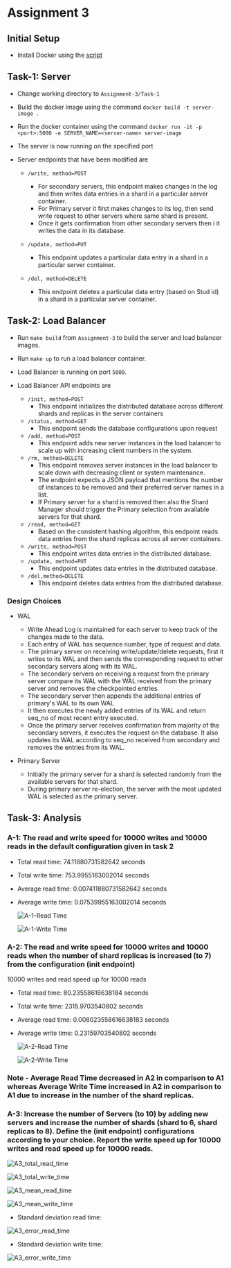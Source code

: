# Assignment 3

## Initial Setup

- Install Docker using the [script](../Assignment-1/docker_install.sh)

## Task-1: Server

- Change working directory to `Assignment-3/Task-1`
- Build the docker image using the command `docker build -t server-image .`
- Run the docker container using the command `docker run -it -p <port>:5000 -e SERVER_NAME=<server-name> server-image`
- The server is now running on the specified port

- Server endpoints that have been modified are
    - `/write, method=POST`
        -  For secondary servers, this endpoint makes changes in the log and then writes data
        entries in a shard in a particular server container.
        - For Primary server it first makes changes to its log, then send
        write request to other servers where same shard is present.
        - Once it gets confirmation from other secondary servers then
i       it writes the data in its database.
     
   - `/update, method=PUT`
        -  This endpoint updates a particular data entry in a shard in a particular server
        container. 
        
   - `/del, method=DELETE`
        -   This endpoint deletes a particular data entry (based on Stud id) in a shard in a
        particular server container.  

## Task-2: Load Balancer
- Run `make build` from `Assignment-3` to build the server and load balancer images.
- Run `make up` to run a load balancer container.
- Load Balancer is running on port `5000`.
- Load Balancer API endpoints are

    - `/init, method=POST`
        - This endpoint initializes the distributed database across different shards and replicas
          in the server containers
    - `/status, method=GET`
        - This endpoint sends the database configurations upon request
    - `/add, method=POST`
        - This endpoint adds new server instances in the load balancer to scale up with
          increasing client numbers in the system.
    - `/rm, method=DELETE`
        -  This endpoint removes server instances in the load balancer to scale down with
        decreasing client or system maintenance. 
        - The endpoint expects a JSON payload that mentions the number of instances
        to be removed and their preferred server names in a list. 
        - If Primary server for a shard is removed then also the Shard
        Manager should trigger the Primary selection from available servers for that shard.
    - `/read, method=GET`
        - Based on the consistent hashing algorithm, this endpoint reads data entries from the
          shard replicas across all server containers. 
    - `/write, method=POST`
        - This endpoint writes data entries in the distributed database.
    - `/update, method=PUT`
        - This endpoint updates data entries in the distributed database.
    - `/del,method=DELETE`
        - This endpoint deletes data entries from the distributed database.


### Design Choices
- WAL
    - Write Ahead Log is maintained for each server to keep track of the changes made to the data.
    - Each entry of WAL has sequence number, type of request and data.
    - The primary server on receiving write/update/delete requests, first it writes to its WAL and then sends the corresponding request to other secondary servers along with its WAL.
    - The secondary servers on receiving a request from the primary server compare its WAL with the WAL received from the primary server and removes the checkpointed entries.
    - The secondary server then appends the additional entries of primary's WAL to its own WAL
    - It then executes the newly added entries of its WAL and return seq_no of most recent entry executed.
    - Once the primary server receives confirmation from majority of the secondary servers, it executes the request on the database. It also updates its WAL according to seq_no received from secondary and removes the entries from its WAL.

- Primary Server
    - Initially the primary server for a shard is selected randomly from the available servers for that shard.
    - During primary server re-election, the server with the most updated WAL is selected as the primary server.




## Task-3: Analysis

### A-1: The read and write speed for 10000 writes and 10000 reads in the default configuration  given in task 2
- Total read time: 74.11880731582642  seconds
- Total write time: 753.9955163002014  seconds
- Average read time: 0.007411880731582642  seconds
- Average write time: 0.07539955163002014  seconds

    ![A-1-Read Time](./Task-3/A1_read_time.png)
    
    ![A-1-Write Time](./Task-3/A1_write_time.png)

    

### A-2: The read and write speed for 10000 writes and 10000 reads when the number of shard replicas is increased (to 7) from the configuration (init endpoint)

10000 writes and read speed up for 10000 reads
- Total read time: 80.23558616638184  seconds
- Total write time: 2315.9703540802  seconds
- Average read time: 0.008023558616638183  seconds
- Average write time: 0.23159703540802  seconds

    ![A-2-Read Time](./Task-3/A2_read_time.png)
    
    ![A-2-Write Time](./Task-3/A2_write_time.png)

### Note - Average Read Time decreased in A2 in comparison to A1 whereas Average Write Time increased in A2 in comparison to A1 due to increase in the number of the shard replicas.


### A-3: Increase the number of Servers (to 10) by adding new servers and increase the number of shards (shard to 6, shard replicas to 8). Define the (init endpoint) configurations according to your choice. Report the write speed up for 10000 writes and read speed up for 10000 reads.

![A3_total_read_time](./Task-3/A3_total_read_time.png)

![A3_total_write_time](./Task-3/A3_total_write_time.png)

![A3_mean_read_time](./Task-3/A3_mean_read_time.png)

![A3_mean_write_time](./Task-3/A3_mean_write_time.png)

- Standard deviation read time:
  
![A3_error_read_time](./Task-3/A3_error_read_time.png)

- Standard deviation write time:

![A3_error_write_time](./Task-3/A3_error_write_time.png)
